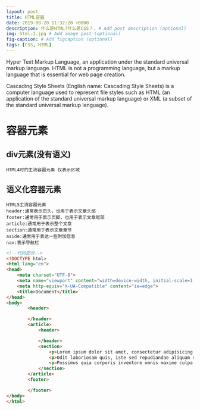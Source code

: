 ```yaml
---
layout: post
title: HTML容器
date: 2019-08-20 11:32:20 +0000
description: 什么是HTML?什么是CSS？. # Add post description (optional)
img: html-1.jpg # Add image post (optional)
fig-caption: # Add figcaption (optional)
tags: [CSS, HTML]
---
```

Hyper Text Markup Language, an application under the standard universal markup language. HTML is not a programming language, but a markup language that is essential for web page creation.

Cascading Style Sheets (English name: Cascading Style Sheets) is a computer language used to represent file styles such as HTML (an application of the standard universal markup language) or XML (a subset of the standard universal markup language).

# 容器元素

## div元素(没有语义)
    HTML4时的主流容器元素 仅表示区域
## 语义化容器元素
    HTML5主流容器元素
    header:通常表示页头，也用于表示文章头部
    footer:通常用于表示页脚，也用于表示文章尾部
    article:通常用于表示整个文章
    section:通常用于表示文章章节
    aside:通常用于表达一些附加信息
    nav:表示导航栏

```html
<!--代码部分-->
<!DOCTYPE html>
<html lang="en">
<head>
    <meta charset="UTF-8">
    <meta name="viewport" content="width=device-width, initial-scale=1.0">
    <meta http-equiv="X-UA-Compatible" content="ie=edge">
    <title>Document</title>
</head>
<body>
        <header>

        </header>
        <article>
            <header>

            </header>
            <section>
                <p>Lorem ipsum dolor sit amet, consectetur adipisicing elit. Aliquid nesciunt delectus sed cupiditate possimus, soluta mollitia dolor, dolorem temporibus expedita reprehenderit itaque ducimus est quia praesentium modi. Laboriosam, cum? Debitis!</p>
                <p>Odit laboriosam quis, iste sed repudiandae aliquam magnam optio voluptate maiores libero fugit rem ad nesciunt voluptatum voluptatibus repellat labore. Optio tenetur similique, harum ab debitis quaerat? Fugiat, tenetur perspiciatis.</p>
                <p>Possimus quia corporis inventore omnis maxime culpa itaque earum nobis nam esse quibusdam alias unde, est voluptatem ducimus libero. Ab dolorem omnis qui nobis inventore incidunt laborum tenetur, at vitae.</p>
            </section>
        </article>
        <footer>

        </footer>
</body>
</html>
```